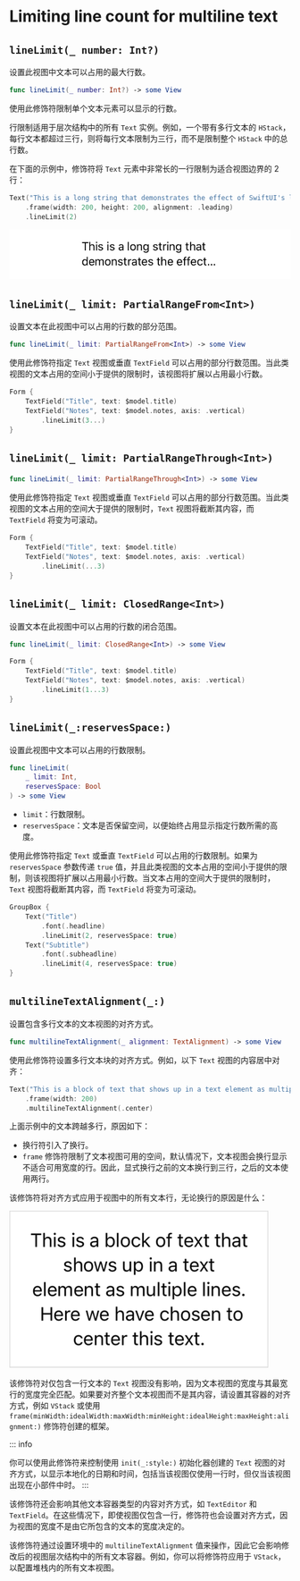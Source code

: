 # Limiting line count for multiline text

## `lineLimit(_ number: Int?)`

设置此视图中文本可以占用的最大行数。

```swift
func lineLimit(_ number: Int?) -> some View
```

使用此修饰符限制单个文本元素可以显示的行数。

行限制适用于层次结构中的所有 `Text` 实例。例如，一个带有多行文本的 `HStack`，每行文本都超过三行，则将每行文本限制为三行，而不是限制整个 `HStack` 中的总行数。

在下面的示例中，修饰符将 `Text` 元素中非常长的一行限制为适合视图边界的 $2$ 行：

```swift
Text("This is a long string that demonstrates the effect of SwiftUI's lineLimit(:_) operator.")
    .frame(width: 200, height: 200, alignment: .leading)
    .lineLimit(2)

```

![SwiftUI-view-lineLimit@2x](../../images/SwiftUI-view-lineLimit@2x.png)


## `lineLimit(_ limit: PartialRangeFrom<Int>)`

设置文本在此视图中可以占用的行数的部分范围。

```swift
func lineLimit(_ limit: PartialRangeFrom<Int>) -> some View
```

使用此修饰符指定 `Text` 视图或垂直 `TextField` 可以占用的部分行数范围。当此类视图的文本占用的空间小于提供的限制时，该视图将扩展以占用最小行数。


```swift
Form {
    TextField("Title", text: $model.title)
    TextField("Notes", text: $model.notes, axis: .vertical)
        .lineLimit(3...)
}
```


## `lineLimit(_ limit: PartialRangeThrough<Int>)`

```swift
func lineLimit(_ limit: PartialRangeThrough<Int>) -> some View
```

使用此修饰符指定 `Text` 视图或垂直 `TextField` 可以占用的部分行数范围。当此类视图的文本占用的空间大于提供的限制时，`Text` 视图将截断其内容，而 `TextField` 将变为可滚动。

```swift
Form {
    TextField("Title", text: $model.title)
    TextField("Notes", text: $model.notes, axis: .vertical)
        .lineLimit(...3)
}
```

## `lineLimit(_ limit: ClosedRange<Int>)`

设置文本在此视图中可以占用的行数的闭合范围。

```swift
func lineLimit(_ limit: ClosedRange<Int>) -> some View
```

```swift
Form {
    TextField("Title", text: $model.title)
    TextField("Notes", text: $model.notes, axis: .vertical)
        .lineLimit(1...3)
}
```

## `lineLimit(_:reservesSpace:)`

设置此视图中文本可以占用的行数限制。

```swift
func lineLimit(
    _ limit: Int,
    reservesSpace: Bool
) -> some View
```

- `limit`：行数限制。
- `reservesSpace`：文本是否保留空间，以便始终占用显示指定行数所需的高度。

使用此修饰符指定 `Text` 或垂直 `TextField` 可以占用的行数限制。如果为 `reservesSpace` 参数传递 `true` 值，并且此类视图的文本占用的空间小于提供的限制，则该视图将扩展以占用最小行数。当文本占用的空间大于提供的限制时，`Text` 视图将截断其内容，而 `TextField` 将变为可滚动。


```swift
GroupBox {
    Text("Title")
        .font(.headline)
        .lineLimit(2, reservesSpace: true)
    Text("Subtitle")
        .font(.subheadline)
        .lineLimit(4, reservesSpace: true)
}
```


## `multilineTextAlignment(_:)`

设置包含多行文本的文本视图的对齐方式。


```swift
func multilineTextAlignment(_ alignment: TextAlignment) -> some View
```

使用此修饰符设置多行文本块的对齐方式。例如，以下 `Text` 视图的内容居中对齐：


```swift
Text("This is a block of text that shows up in a text element as multiple lines.\("\n") Here we have chosen to center this text.")
    .frame(width: 200)
    .multilineTextAlignment(.center)
```

上面示例中的文本跨越多行，原因如下：

- 换行符引入了换行。
- `frame` 修饰符限制了文本视图可用的空间，默认情况下，文本视图会换行显示不适合可用宽度的行。因此，显式换行之前的文本换行到三行，之后的文本使用两行。

该修饰符将对齐方式应用于视图中的所有文本行，无论换行的原因是什么：

![View-multilineTextAlignment-1-iOS@2x](../../images/View-multilineTextAlignment-1-iOS@2x.png)

该修饰符对仅包含一行文本的 `Text` 视图没有影响，因为文本视图的宽度与其最宽行的宽度完全匹配。如果要对齐整个文本视图而不是其内容，请设置其容器的对齐方式，例如 `VStack` 或使用 `frame(minWidth:idealWidth:maxWidth:minHeight:idealHeight:maxHeight:alignment:)` 修饰符创建的框架。


::: info

你可以使用此修饰符来控制使用 `init(_:style:)` 初始化器创建的 `Text` 视图的对齐方式，以显示本地化的日期和时间，包括当该视图仅使用一行时，但仅当该视图出现在小部件中时。
:::

该修饰符还会影响其他文本容器类型的内容对齐方式，如 `TextEditor` 和 `TextField`。在这些情况下，即使视图仅包含一行，修饰符也会设置对齐方式，因为视图的宽度不是由它所包含的文本的宽度决定的。

该修饰符通过设置环境中的 `multilineTextAlignment` 值来操作，因此它会影响修改后的视图层次结构中的所有文本容器。例如，你可以将修饰符应用于 `VStack`，以配置堆栈内的所有文本视图。